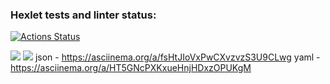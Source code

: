 ### Hexlet tests and linter status:
[![Actions Status](https://github.com/denyadeho/frontend-project-46/workflows/hexlet-check/badge.svg)](https://github.com/denyadeho/frontend-project-46/actions)

<a href="https://codeclimate.com/github/denyadeho/frontend-project-46/maintainability"><img src="https://api.codeclimate.com/v1/badges/d9a80d7dd1a230123545/maintainability" /></a>
<a href="https://codeclimate.com/github/denyadeho/frontend-project-44/test_coverage"><img src="https://api.codeclimate.com/v1/badges/a552e3fd1d2e414332a6/test_coverage" /></a>
json - https://asciinema.org/a/fsHtJIoVxPwCXvzvzS3U9CLwg
yaml - https://asciinema.org/a/HT5GNcPXKxueHnjHDxzOPUKgM
